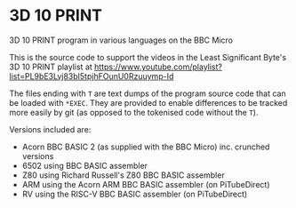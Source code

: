 # 3D 10 PRINT
3D 10 PRINT program in various languages on the BBC Micro

This is the source code to support the videos in the Least Significant Byte's
3D 10 PRINT playlist at
https://www.youtube.com/playlist?list=PL9bE3Lvj83bI5tpjhFOunU0Rzuuymp-Id

The files ending with `T` are text dumps of the program source code that can
be loaded with `*EXEC`.  They are provided to enable differences to be tracked
more easily by git (as opposed to the tokenised code without the `T`).

Versions included are:

* Acorn BBC BASIC 2 (as supplied with the BBC Micro) inc. crunched versions
* 6502 using BBC BASIC assembler
* Z80 using Richard Russell's Z80 BBC BASIC assembler
* ARM using the Acorn ARM BBC BASIC assembler (on PiTubeDirect)
* RV using the RISC-V BBC BASIC assembler (on PiTubeDirect)
